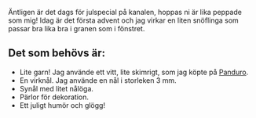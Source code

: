 Äntligen är det dags för julspecial på kanalen, hoppas ni är lika peppade som mig! Idag är det första advent och jag virkar en liten snöflinga som passar bra lika bra i granen som i fönstret.

## Det som behövs är:

- Lite garn! Jag använde ett vitt, lite skimrigt, som jag köpte på [Panduro](https://panduro.com/sv-se/produkter/sy-sticka/garn/blandgarner/garn-tropik-vit-50g-323090).
- En virknål. Jag använde en nål i storleken 3 mm.
- Synål med litet nålöga.
- Pärlor för dekoration.
- Ett juligt humör och glögg!
